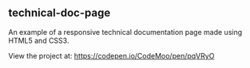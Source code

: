 ## technical-doc-page

An example of a responsive technical documentation page made using HTML5 and CSS3.

View the project at: https://codepen.io/CodeMoo/pen/pqVRyO

